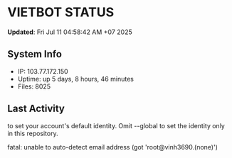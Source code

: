 # VIETBOT STATUS
**Updated**: Fri Jul 11 04:58:42 AM +07 2025

## System Info
- IP: 103.77.172.150
- Uptime: up 5 days, 8 hours, 46 minutes
- Files: 8025

## Last Activity

to set your account's default identity.
Omit --global to set the identity only in this repository.

fatal: unable to auto-detect email address (got 'root@vinh3690.(none)')
